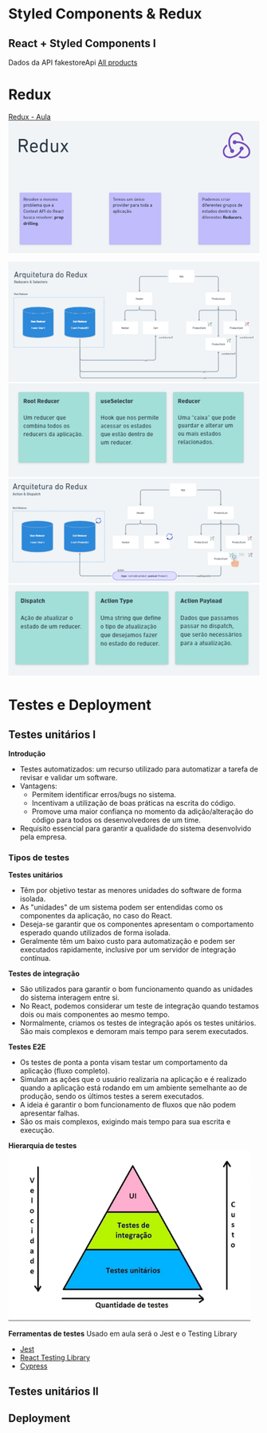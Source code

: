 # Styled Components & Redux

## React + Styled Components I

Dados da API fakestoreApi
[All products](https://fakestoreapi.com/products)

# Redux
[Redux - Aula ](https://whimsical.com/redux-VRMDFyyXby3WaZ3n8uTEGB)
![Introdução](image.png)

![Arquitetura do Redux I](image-1.png)
  ![alt text](image-3.png)
![Arquitetura do Redux II](image-2.png)
  ![alt text](image-4.png)

# Testes e Deployment

## Testes unitários I
**Introdução**
- Testes automatizados: um recurso utilizado para automatizar a tarefa de revisar e validar um software.
- Vantagens:
  - Permitem identificar erros/bugs no sistema.
  - Incentivam a utilização de boas práticas na escrita do código.
  - Promove uma maior confiança no momento da adição/alteração do código para todos os desenvolvedores de um time.
- Requisito essencial para garantir a qualidade do sistema desenvolvido pela empresa.

### Tipos de testes
**Testes unitários**
- Têm por objetivo testar as menores unidades do software de forma isolada.
- As "unidades" de um sistema podem ser entendidas como os componentes da aplicação, no caso do React.
- Deseja-se garantir que os componentes apresentam o comportamento esperado quando utilizados de forma isolada.
- Geralmente têm um baixo custo para automatização e podem ser executados rapidamente, inclusive por um servidor de integração contínua.

**Testes de integração**
- São utilizados para garantir o bom funcionamento quando as unidades do sistema interagem entre si.
- No React, podemos considerar um teste de integração quando testamos dois ou mais componentes ao mesmo tempo.
- Normalmente, criamos os testes de integração após os testes unitários.
São mais complexos e demoram mais tempo para serem executados.

**Testes E2E**
- Os testes de ponta a ponta visam testar um comportamento da aplicação (fluxo completo).
- Simulam as ações que o usuário realizaria na aplicação e é realizado quando a aplicação está rodando em um ambiente semelhante ao de produção, sendo os últimos testes a serem executados.
- A ideia é garantir o bom funcionamento de fluxos que não podem apresentar falhas.
- São os mais complexos, exigindo mais tempo para sua escrita e execução.

**Hierarquia de testes**
![alt text](image-5.png)

**Ferramentas de testes**
Usado em aula será o Jest e o Testing Library

- [Jest](https://jestjs.io/pt-BR/)
- [React Testing Library](https://testing-library.com/docs/react-testing-library/intro/)
- [Cypress](https://www.cypress.io/)
## Testes unitários II 

## Deployment 

